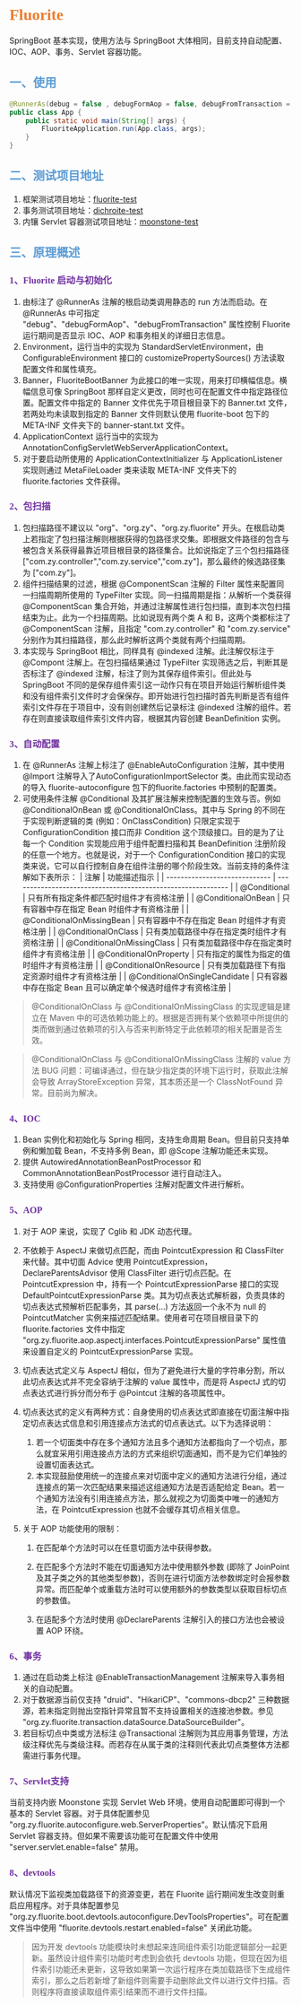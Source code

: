 # <font face="宋体" color=#ED7D31>Fluorite</font>

SpringBoot 基本实现，使用方法与 SpringBoot 大体相同，目前支持自动配置、IOC、AOP、事务、Servlet 容器功能。

## <font face="宋体" color=#5B9BD5>一、使用</font>

```java
@RunnerAs(debug = false , debugFormAop = false, debugFromTransaction = false)
public class App {
	public static void main(String[] args) {
		FluoriteApplication.run(App.class, args);
	}
}
```
## <font face="宋体" color=#5B9BD5>二、测试项目地址</font>

1. 框架测试项目地址：[fluorite-test](https://gitee.com/azurite_y/fluorite-test)
2. 事务测试项目地址：[dichroite-test](https://gitee.com/azurite_y/dichroite-test)
3. 内镶 Servlet 容器测试项目地址：[moonstone-test](https://gitee.com/azurite_y/moonstone-test)

## <font face="宋体" color=#5B9BD5>三、原理概述</font>

### <font face="宋体" color=#7030A0>1、Fluorite 启动与初始化</font>

1. 由标注了 @RunnerAs 注解的根启动类调用静态的 run 方法而启动。在 @RunnerAs 中可指定 "debug"、"debugFormAop"、"debugFromTransaction" 属性控制 Fluorite 运行期间是否显示 IOC、AOP 和事务相关的详细日志信息。
2. Environment，运行当中的实现为 StandardServletEnvironment，由 ConfigurableEnvironment 接口的 customizePropertySources() 方法读取配置文件和属性填充。
3. Banner，FluoriteBootBanner 为此接口的唯一实现，用来打印横幅信息。横幅信息可像 SpringBoot 那样自定义更改，同时也可在配置文件中指定路径位置。配置文件中指定的 Banner 文件优先于项目根目录下的 Banner.txt 文件，若两处均未读取到指定的 Banner 文件则默认使用 fluorite-boot 包下的 META-INF 文件夹下的 banner-stant.txt 文件。
4. ApplicationContext 运行当中的实现为 AnnotationConfigServletWebServerApplicationContext。
5. 对于要启动所使用的 ApplicationContextInitializer 与 ApplicationListener 实现则通过 MetaFileLoader 类来读取 META-INF 文件夹下的 fluorite.factories 文件获得。

### <font face="宋体" color=#7030A0>2、包扫描</font>

1. 包扫描路径不建议以 "org"、"org.zy"、"org.zy.fluorite" 开头。在根启动类上若指定了包扫描注解则根据获得的包路径求交集。即根据文件路径的包含与被包含关系获得最靠近项目根目录的路径集合。比如说指定了三个包扫描路径 ["com.zy.controller","com.zy.service","com.zy"]，那么最终的候选路径集为 ["com.zy"]。
2. 组件扫描结果的过滤，根据 @ComponentScan 注解的 Filter 属性来配置同一扫描周期所使用的 TypeFilter 实现。同一扫描周期是指：从解析一个类获得 @ComponentScan 集合开始，并通过注解属性进行包扫描，直到本次包扫描结束为止。此为一个扫描周期。比如说现有两个类 A 和 B，这两个类都标注了 @ComponentScan 注解，且指定 "com.zy.controller" 和 "com.zy.service" 分别作为其扫描路径，那么此时解析这两个类就有两个扫描周期。
3. 本实现与 SpringBoot 相比，同样具有 @indexed 注解。此注解仅标注于 @Compont 注解上。在包扫描结果通过 TypeFilter 实现筛选之后，判断其是否标注了 @indexed 注解，标注了则为其保存组件索引。但此处与 SpringBoot 不同的是保存组件索引这一动作只有在项目开始运行解析组件类和没有组件索引文件时才会保保存。即开始进行包扫描时首先判断是否有组件索引文件存在于项目中，没有则创建然后记录标注 @indexed 注解的组件。若存在则直接读取组件索引文件内容，根据其内容创建 BeanDefinition 实例。

### <font face="宋体" color=#7030A0>3、自动配置</font>

1. 在 @RunnerAs 注解上标注了 @EnableAutoConfiguration 注解，其中使用 @Import 注解导入了AutoConfigurationImportSelector 类。由此而实现动态的导入 fluorite-autoconfigure 包下的fluorite.factories 中预制的配置类。
2. 可使用条件注解 @Conditional 及其扩展注解来控制配置的生效与否。例如 @ConditionalOnBean 或 @ConditionalOnClass。其中与 Spring 的不同在于实现判断逻辑的类 (例如：OnClassCondition) 只限定实现于 ConfigurationCondition 接口而非 Condition 这个顶级接口。目的是为了让每一个 Condition 实现能应用于组件配置扫描和其 BeanDefinition 注册阶段的任意一个地方。也就是说，对于一个 ConfigurationCondition 接口的实现类来说，它可以自行控制自身在组件注册的哪个阶段生效。当前支持的条件注解如下表所示：
| 注解                          | 功能描述指示                                                 |
| ----------------------------- | ------------------------------------------------------------ |
| @Conditional                  | 只有所有指定条件都匹配时组件才有资格注册                     |
| @ConditionalOnBean            | 只有容器中存在指定 Bean 时组件才有资格注册                   |
| @ConditionalOnMissingBean     | 只有容器中不存在指定 Bean 时组件才有资格注册                 |
| @ConditionalOnClass           | 只有类加载路径中存在指定类时组件才有资格注册                 |
| @ConditionalOnMissingClass    | 只有类加载路径中存在指定类时组件才有资格注册                 |
| @ConditionalOnProperty        | 只有指定的属性为指定的值时组件才有资格注册                   |
| @ConditionalOnResource        | 只有类加载路径下有指定资源时组件才有资格注册                 |
| @ConditionalOnSingleCandidate | 只有容器中存在指定 Bean 且可以确定单个候选时组件才有资格注册 |

> @ConditionalOnClass 与 @ConditionalOnMissingClass 的实现逻辑是建立在 Maven 中的可选依赖功能上的。根据是否拥有某个依赖项中所提供的类而做到通过依赖项的引入与否来判断特定于此依赖项的相关配置是否生效。
>

> @ConditionalOnClass 与 @ConditionalOnMissingClass 注解的 value 方法 BUG 问题：可编译通过，但在缺少指定类的环境下运行时，获取此注解会导致 ArrayStoreException 异常，其本质还是一个 ClassNotFound 异常。目前尚为解决。
>

### <font face="宋体" color=#7030A0>4、IOC</font>

1. Bean 实例化和初始化与 Spring 相同，支持生命周期 Bean。但目前只支持单例和懒加载 Bean，不支持多例 Bean，即 @Scope 注解功能还未实现。
2. 提供 AutowiredAnnotationBeanPostProcessor 和 CommonAnnotationBeanPostProcessor 进行自动注入。
3. 支持使用 @ConfigurationProperties 注解对配置文件进行解析。

### <font face="宋体" color=#7030A0>5、AOP</font>

1. 对于 AOP 来说，实现了 Cglib 和 JDK 动态代理。

2. 不依赖于 AspectJ 来做切点匹配，而由 PointcutExpression 和 ClassFilter 来代替。其中切面 Advice 使用 PointcutExpression，DeclareParentsAdvisor 使用 ClassFilter 进行切点匹配。在 PointcutExpression 中，持有一个 PointcutExpressionParse 接口的实现 DefaultPointcutExpressionParse 类。其为切点表达式解析器，负责具体的切点表达式预解析匹配事务，其 parse(…) 方法返回一个永不为 null 的 PointcutMatcher 实例来描述匹配结果。使用者可在项目根目录下的 fluorite.factories 文件中指定 "org.zy.fluorite.aop.aspectj.interfaces.PointcutExpressionParse" 属性值来设置自定义的 PointcutExpressionParse 实现。

3. 切点表达式定义与 AspectJ 相似，但为了避免进行大量的字符串分割，所以此切点表达式并不完全容纳于注解的 value 属性中，而是将 AspectJ 式的切点表达式进行拆分而分布于 @Pointcut 注解的各项属性中。
4. 切点表达式的定义有两种方式：自身使用的切点表达式即直接在切面注解中指定切点表达式信息和引用连接点方法式的切点表达式。以下为选择说明：
   1. 若一个切面类中存在多个通知方法且多个通知方法都指向了一个切点，那么就宜采用引用连接点方法的方式来组织切面通知，而不是为它们单独的设置切面表达式。
   2. 本实现鼓励使用统一的连接点来对切面中定义的通知方法进行分组，通过连接点的第一次匹配结果来描述这组通知方法是否适配给定 Bean。若一个通知方法没有引用连接点方法，那么就视之为切面类中唯一的通知方法，在 PointcutExpression 也就不会缓存其切点相关信息。

5. 关于 AOP 功能使用的限制：

   1. 在匹配单个方法时可以在任意切面方法中获得参数。

   2. 在匹配多个方法时不能在切面通知方法中使用额外参数 (即除了 JoinPoint 及其子类之外的其他类型参数)，否则在进行切面方法参数绑定时会报参数异常。而匹配单个或重载方法时可以使用额外的参数类型以获取目标切点的参数值。

   3. 在适配多个方法时使用 @DeclareParents 注解引入的接口方法也会被设置 AOP 环绕。

### <font face="宋体" color=#7030A0>6、事务</font>

1. 通过在启动类上标注 @EnableTransactionManagement 注解来导入事务相关的自动配置。
2. 对于数据源当前仅支持 "druid"、"HikariCP"、"commons-dbcp2" 三种数据源，若未指定则抛出空指针异常且暂不支持设置相关的连接池参数。参见 "org.zy.fluorite.transaction.dataSource.DataSourceBuilder"。
3. 若目标切点中类或方法标注 @Transactional 注解则为其应用事务管理，方法级注释优先与类级注释。而若存在从属于类的注释则代表此切点类整体方法都需进行事务代理。

### <font face="宋体" color=#7030A0>7、Servlet支持</font>

当前支持内嵌 Moonstone 实现 Servlet Web 环境，使用自动配置即可得到一个基本的 Servlet 容器。对于具体配置参见 "org.zy.fluorite.autoconfigure.web.ServerProperties"。默认情况下启用 Servlet 容器支持。但如果不需要该功能可在配置文件中使用 "server.servlet.enable=false" 禁用。

### <font face="宋体" color=#7030A0>8、devtools</font>

默认情况下监视类加载路径下的资源变更，若在 Fluorite 运行期间发生改变则重启应用程序。对于具体配置参见 "org.zy.fluorite.boot.devtools.autoconfigure.DevToolsProperties"。可在配置文件当中使用 "fluorite.devtools.restart.enabled=false" 关闭此功能。

> 因为开发 devtools 功能模块时未想起来连同组件索引功能逻辑部分一起更新。虽然设计组件索引功能时考虑到会依托 devtools 功能，但现在因为组件索引功能还未更新，这导致如果第一次运行程序在类加载路径下生成组件索引，那么之后若新增了新组件则需要手动删除此文件以进行文件扫描。否则程序将直接读取组件索引结果而不进行文件扫描。